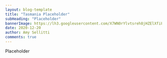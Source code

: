 ```yaml
---
layout: blog-template
title: "Tasmania Placeholder"
subHeading: "Placeholder"
bannerImage: https://lh3.googleusercontent.com/X7WN0rYlvtsreh8jHZElXfiFwrxS9SnTVf6k0Pb700sGYU4qR1ZpDFszxaUL1-L1LgAwNaL50mIvQOrK30XbFeak4gMWpzDqUY3xr_7cBd7DLZY25EqZgOJSAmUo4zG0KiT36zCdKKQ=w2400
date: 2020-12-20
author: Amy Sellitti
comments: true
---
```


Placeholder
